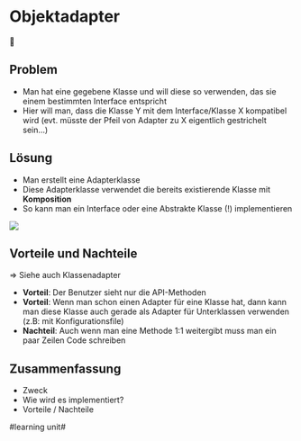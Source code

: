 
# Objektadapter
🔌

## Problem
- Man hat eine gegebene Klasse und will diese so verwenden, das sie einem bestimmten Interface entspricht
- Hier will man, dass die Klasse Y mit dem Interface/Klasse X kompatibel wird (evt. müsste der Pfeil von Adapter zu X eigentlich gestrichelt sein…)

## Lösung

- Man erstellt eine Adapterklasse
- Diese Adapterklasse verwendet die bereits existierende Klasse mit **Komposition**
- So kann man ein Interface oder eine Abstrakte Klasse (!) implementieren

![][image-1]

## Vorteile und Nachteile

=\> Siehe auch Klassenadapter

- **Vorteil**: Der Benutzer sieht nur die API-Methoden
- **Vorteil**: Wenn man schon einen Adapter für eine Klasse hat, dann kann man diese Klasse auch gerade als Adapter für Unterklassen verwenden (z.B: mit Konfigurationsfile)
- **Nachteil**: Auch wenn man eine Methode 1:1 weitergibt muss man ein paar Zeilen Code schreiben


## Zusammenfassung
- Zweck
- Wie wird es implementiert?
- Vorteile / Nachteile

[image-1]:	assets/DraggedImage.tiff

#learning unit#